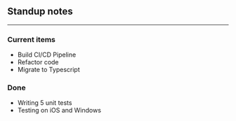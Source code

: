 ## Standup notes

---

### Current items

- Build CI/CD Pipeline
- Refactor code
- Migrate to Typescript


### Done

- Writing 5 unit tests
- Testing on iOS and Windows

